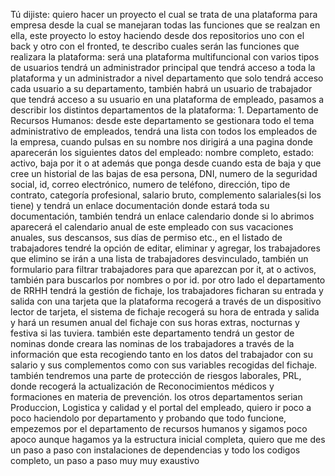 Tú dijiste:
quiero hacer un proyecto el cual se trata de una plataforma para empresa desde la cual se manejaran todas las funciones que se realzan en ella, este proyecto lo estoy haciendo desde dos repositorios uno con el back y otro con el fronted, te describo cuales serán las funciones que realizara la plataforma:                                                                                                                                   será una plataforma multifuncional con varios tipos de usuarios tendrá un administrador principal que tendrá acceso a toda la plataforma y un administrador a nivel departamento que solo tendrá acceso cada usuario a su departamento, también habrá un usuario de trabajador que tendrá acceso a su usuario en una plataforma de empleado, pasamos a describir los distintos departamentos de la plataforma:                                                                           1. Departamento de Recursos Humanos: desde este departamento se gestionara todo el tema administrativo de empleados, tendrá una lista con todos los empleados de la empresa, cuando pulsas en su nombre nos dirigirá a una pagina donde aparecerán los siguientes datos del empleado: nombre completo, estado: activo, baja por it o at además  que ponga desde cuando esta de baja y que cree un historial de las bajas de esa persona, DNI, numero de la seguridad social, id, correo electrónico, numero de teléfono, dirección, tipo de contrato, categoría profesional, salario bruto, complemento salariales(si los tiene) y tendrá un enlace documentación donde estará toda su documentación, también tendrá un enlace calendario donde si lo abrimos aparecerá el calendario anual de este empleado con sus vacaciones anuales, sus descansos, sus días de permiso etc., en el listado de trabajadores tendré la opción de editar, eliminar y agregar, los trabajadores que elimino se irán a una lista de trabajadores desvinculado, también un formulario para filtrar trabajadores para que aparezcan por it, at o activos, también para buscarlos por nombres o por id.                                                                                    por otro lado el departamento de RRHH tendrá la gestión de fichaje, los trabajadores ficharan su entrada y salida con una tarjeta que la plataforma recogerá a través de un dispositivo lector de tarjeta, el sistema de fichaje recogerá su hora de entrada y salida y hará un resumen anual del fichaje con sus horas extras, nocturnas y festiva si las tuviera.                    también este departamento tendrá un gestor de nominas donde creara las nominas de los trabajadores a través de la información que esta recogiendo tanto en los datos del trabajador con su salario y sus complementos como con sus variables recogidas del fichaje.           también tendremos una parte de protección de riesgos laborales, PRL, donde recogerá la actualización de Reconocimientos médicos y formaciones en materia de prevención.                                          los otros departamentos serian Produccion, Logistica y  calidad y el portal del empleado, quiero ir poco a poco haciendolo por departamento y probando que todo funcione, empezemos por el departamento de recursos humanos y sigamos poco apoco aunque hagamos ya la estructura inicial completa, quiero que me des un paso a paso con instalaciones de dependencias y todo los codigos completo, un paso a paso muy muy exaustivo
